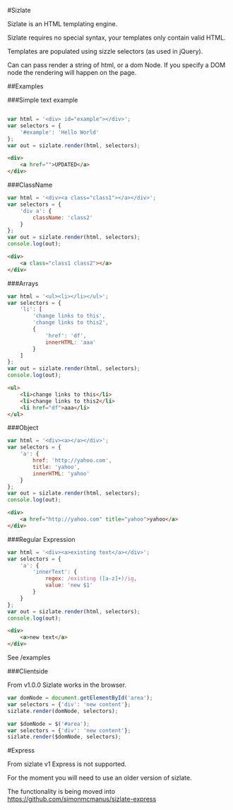 #Sizlate

Sizlate is an HTML templating engine.

Sizlate requires no special syntax, your templates only contain valid HTML.

Templates are populated using sizzle selectors (as used in jQuery).

Can can pass render a string of html, or a dom Node. If you specify a DOM node the rendering will happen on the page.


##Examples


###Simple text example

```js

var html = '<div> id="example"></div>';
var selectors = {
	'#example': 'Hello World'
};
var out = sizlate.render(html, selectors);

```

```html
<div>
	<a href="">UPDATED</a>
</div>
```



###ClassName

```js
var html = '<div><a class="class1"></a></div>';
var selectors = {
    'div a': {
        className: 'class2'
    }
};
var out = sizlate.render(html, selectors);
console.log(out);
```
```html
<div>
	<a class="class1 class2"></a>
</div>
```

###Arrays
```js
var html = '<ul><li></li></ul>';
var selectors = {
    'li': [
        'change links to this',
        'change links to this2',
        {
            'href': 'df',
            innerHTML: 'aaa'
        }
    ]
};
var out = sizlate.render(html, selectors);
console.log(out);
```
```html
<ul>
	<li>change links to this</li>
	<li>change links to this2</li>
	<li href="df">aaa</li>
</ul>
```

###Object
```js
var html = '<div><a></a></div>';
var selectors = {
    'a': {
        href: 'http://yahoo.com',
        title: 'yahoo',
        innerHTML: 'yahoo'
    }
};
var out = sizlate.render(html, selectors);
console.log(out);
```
```html
<div>
	<a href="http://yahoo.com" title="yahoo">yahoo</a>
</div>
```

###Regular Expression
```js
var html = '<div><a>existing text</a></div>';
var selectors = {
    'a': {
        'innerText': {
            regex: /existing ([a-z]+)/ig,
            value: 'new $1'
        }
    }
};
var out = sizlate.render(html, selectors);
console.log(out);
```
```html
<div>
	<a>new text</a>
</div>
```


See /examples


###Clientside

From v1.0.0 Sizlate works in the browser.

```js
var domNode = document.getElementById('area');
var selectors = {'div': 'new content'};
sizlate.render(domNode, selectors);
```

```js
var $domNode = $('#area');
var selectors = {'div': 'new content'};
sizlate.render($domNode, selectors);
```

#Express

From sizlate v1 Express is not supported.

For the moment you will need to use an older version of sizlate.

The functionality is being moved into https://github.com/simonmcmanus/sizlate-express
